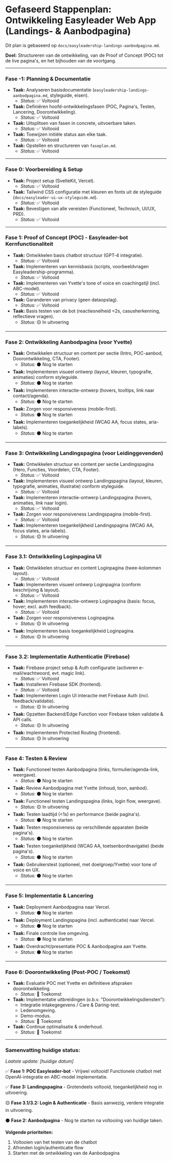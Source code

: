 # Gefaseerd Stappenplan: Ontwikkeling Easyleader Web App (Landings- & Aanbodpagina)

Dit plan is gebaseerd op `docs/easyleadership-landings-aanbodpagina.md`.

**Doel:** Structureren van de ontwikkeling, van de Proof of Concept (POC) tot de live pagina's, en het bijhouden van de voortgang.

---

### Fase -1: Planning & Documentatie

*   **Taak:** Analyseren basisdocumentatie (`easyleadership-landings-aanbodpagina.md`, styleguide, eisen).
    *   *Status:* ✅ Voltooid
*   **Taak:** Definiëren hoofd-ontwikkelingsfasen (POC, Pagina's, Testen, Lancering, Doorontwikkeling).
    *   *Status:* ✅ Voltooid
*   **Taak:** Uitsplitsen van fasen in concrete, uitvoerbare taken.
    *   *Status:* ✅ Voltooid
*   **Taak:** Toewijzen initiële status aan elke taak.
    *   *Status:* ✅ Voltooid
*   **Taak:** Opstellen en structureren van `faseplan.md`.
    *   *Status:* ✅ Voltooid

---

### Fase 0: Voorbereiding & Setup

*   **Taak:** Project setup (SvelteKit, Vercel).
    *   *Status:* ✅ Voltooid
*   **Taak:** Tailwind CSS configuratie met kleuren en fonts uit de styleguide (`docs/easyleader-ui-ux-styleguide.md`).
    *   *Status:* ✅ Voltooid
*   **Taak:** Bevestigen van alle vereisten (Functioneel, Technisch, UI/UX, PRD).
    *   *Status:* ✅ Voltooid

---

### Fase 1: Proof of Concept (POC) - Easyleader-bot Kernfunctionaliteit

*   **Taak:** Ontwikkelen basis chatbot structuur (GPT-4 integratie).
    *   *Status:* ✅ Voltooid
*   **Taak:** Implementeren van kennisbasis (scripts, voorbeeldvragen Easyleadership-programma).
    *   *Status:* ✅ Voltooid
*   **Taak:** Implementeren van Yvette's tone of voice en coachingstijl (incl. ABC-model).
    *   *Status:* ✅ Voltooid
*   **Taak:** Garanderen van privacy (geen dataopslag).
    *   *Status:* ✅ Voltooid
*   **Taak:** Basis testen van de bot (reactiesnelheid <2s, casusherkenning, reflectieve vragen).
    *   *Status:* 🟡 In uitvoering

---

### Fase 2: Ontwikkeling Aanbodpagina (voor Yvette)

*   **Taak:** Ontwikkelen structuur en content per sectie (Intro, POC-aanbod, Doorontwikkeling, CTA, Footer).
    *   *Status:* ⚫️ Nog te starten
*   **Taak:** Implementeren visueel ontwerp (layout, kleuren, typografie, animaties) conform styleguide.
    *   *Status:* ⚫️ Nog te starten
*   **Taak:** Implementeren interactie-ontwerp (hovers, tooltips, link naar contact/agenda).
    *   *Status:* ⚫️ Nog te starten
*   **Taak:** Zorgen voor responsiveness (mobile-first).
    *   *Status:* ⚫️ Nog te starten
*   **Taak:** Implementeren toegankelijkheid (WCAG AA, focus states, aria-labels).
    *   *Status:* ⚫️ Nog te starten

---

### Fase 3: Ontwikkeling Landingspagina (voor Leidinggevenden)

*   **Taak:** Ontwikkelen structuur en content per sectie Landingspagina (Hero, Functies, Voordelen, CTA, Footer).
    *   *Status:* ✅ Voltooid
*   **Taak:** Implementeren visueel ontwerp Landingspagina (layout, kleuren, typografie, animaties, illustratie) conform styleguide.
    *   *Status:* ✅ Voltooid
*   **Taak:** Implementeren interactie-ontwerp Landingspagina (hovers, animaties, link naar login).
    *   *Status:* ✅ Voltooid
*   **Taak:** Zorgen voor responsiveness Landingspagina (mobile-first).
    *   *Status:* ✅ Voltooid
*   **Taak:** Implementeren toegankelijkheid Landingspagina (WCAG AA, focus states, aria-labels).
    *   *Status:* 🟡 In uitvoering

---

### Fase 3.1: Ontwikkeling Loginpagina UI

*   **Taak:** Ontwikkelen structuur en content Loginpagina (twee-kolommen layout).
    *   *Status:* ✅ Voltooid
*   **Taak:** Implementeren visueel ontwerp Loginpagina (conform beschrijving & layout).
    *   *Status:* ✅ Voltooid
*   **Taak:** Implementeren interactie-ontwerp Loginpagina (basis: focus, hover; excl. auth feedback).
    *   *Status:* ✅ Voltooid
*   **Taak:** Zorgen voor responsiveness Loginpagina.
    *   *Status:* 🟡 In uitvoering
*   **Taak:** Implementeren basis toegankelijkheid Loginpagina.
    *   *Status:* 🟡 In uitvoering

---

### Fase 3.2: Implementatie Authenticatie (Firebase)

*   **Taak:** Firebase project setup & Auth configuratie (activeren e-mail/wachtwoord, evt. magic link).
    *   *Status:* ✅ Voltooid
*   **Taak:** Installeren Firebase SDK (frontend).
    *   *Status:* ✅ Voltooid
*   **Taak:** Implementeren Login UI interactie met Firebase Auth (incl. feedback/validatie).
    *   *Status:* 🟡 In uitvoering
*   **Taak:** Opzetten Backend/Edge Function voor Firebase token validatie & API calls.
    *   *Status:* 🟡 In uitvoering
*   **Taak:** Implementeren Protected Routing (frontend).
    *   *Status:* 🟡 In uitvoering

---

### Fase 4: Testen & Review

*   **Taak:** Functioneel testen Aanbodpagina (links, formulier/agenda-link, weergave).
    *   *Status:* ⚫️ Nog te starten
*   **Taak:** Review Aanbodpagina met Yvette (inhoud, toon, aanbod).
    *   *Status:* ⚫️ Nog te starten
*   **Taak:** Functioneel testen Landingspagina (links, login flow, weergave).
    *   *Status:* 🟡 In uitvoering
*   **Taak:** Testen laadtijd (<1s) en performance (beide pagina's).
    *   *Status:* ⚫️ Nog te starten
*   **Taak:** Testen responsiveness op verschillende apparaten (beide pagina's).
    *   *Status:* ⚫️ Nog te starten
*   **Taak:** Testen toegankelijkheid (WCAG AA, toetsenbordnavigatie) (beide pagina's).
    *   *Status:* ⚫️ Nog te starten
*   **Taak:** Gebruikerstest (optioneel, met doelgroep/Yvette) voor tone of voice en UX.
    *   *Status:* ⚫️ Nog te starten

---

### Fase 5: Implementatie & Lancering

*   **Taak:** Deployment Aanbodpagina naar Vercel.
    *   *Status:* ⚫️ Nog te starten
*   **Taak:** Deployment Landingspagina (incl. authenticatie) naar Vercel.
    *   *Status:* ⚫️ Nog te starten
*   **Taak:** Finale controle live omgeving.
    *   *Status:* ⚫️ Nog te starten
*   **Taak:** Overdracht/presentatie POC & Aanbodpagina aan Yvette.
    *   *Status:* ⚫️ Nog te starten

---

### Fase 6: Doorontwikkeling (Post-POC / Toekomst)

*   **Taak:** Evaluatie POC met Yvette en definitieve afspraken doorontwikkeling.
    *   *Status:* 🔮 Toekomst
*   **Taak:** Implementatie uitbreidingen (o.b.v. "Doorontwikkelingsdiensten"):
    *   Integratie intakegegevens / Care & Daring-test.
    *   Ledenomgeving.
    *   Demo-modus.
    *   *Status:* 🔮 Toekomst
*   **Taak:** Continue optimalisatie & onderhoud.
    *   *Status:* 🔮 Toekomst

---

### Samenvatting huidige status:
*Laatste update: [huidige datum]*

✅ **Fase 1: POC Easyleader-bot** - Vrijwel voltooid! Functionele chatbot met OpenAI-integratie en ABC-model implementatie.

✅ **Fase 3: Landingspagina** - Grotendeels voltooid, toegankelijkheid nog in uitvoering.

🟡 **Fase 3.1/3.2: Login & Authenticatie** - Basis aanwezig, verdere integratie in uitvoering.

⚫️ **Fase 2: Aanbodpagina** - Nog te starten na voltooiing van huidige taken.

**Volgende prioriteiten:**
1. Voltooien van het testen van de chatbot
2. Afronden login/authenticatie flow
3. Starten met de ontwikkeling van de Aanbodpagina
